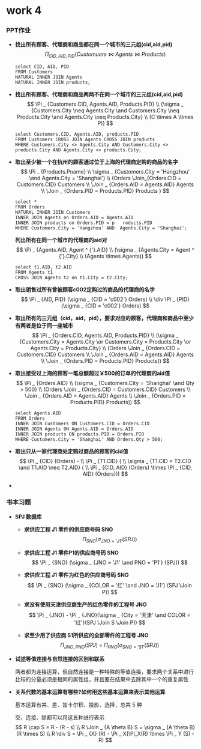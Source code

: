 # work 4

### PPT作业

- **找出所有顾客、代理商和商品都在同一个城市的三元组(cid,aid,pid)**
	$$
	\Pi_ {CID, AID, PID} (Customuers \Join Agents \Join Products)
	$$

	```mysql
	select CID, AID, PID
	FROM Customers
	NATURAL INNER JOIN Agents
	NATURAL INNER JOIN products;
	```

- **找出所有顾客、代理商和商品两两不在同一个城市的三元组(cid,aid,pid)**
	$$
	\Pi _ {Customers.CID, Agents.AID, Products.PID} \\ (\sigma _ {Customers.City \neq Agents.City \and Customers.City \neq Products.City \and Agents.City \neq Products.City} \\ (C \times A \times P))
	$$

	```mysql
	select Customers.CID, Agents.AID, products.PID 
	FROM Customers CROSS JOIN Agents CROSS JOIN products
	WHERE Customers.City <> Agents.City AND Customers.City <> products.City AND Agents.City <> products.City;
	```

- **取出至少被一个在杭州的顾客通过位于上海的代理商定购的商品的名字**
	$$
	\Pi _ {Products.Pname} \\
	\sigma _ {Customers.City = 'Hangzhou' \and Agents.City = 'Shanghai'} \\
	(Orders \Join_{Orders.CID = Customers.CID} Customers \\
	\Join _ {Orders.AID = Agents.AID} Agents \\
	\Join _ {Orders.PID = Products.PID} Products
	)
	$$

	```mysql
	select *
	FROM Orders 
	NATURAL INNER JOIN Customers
	INNER JOIN Agents on Orders.AID = Agents.AID
	INNER JOIN products on Orders.PID = p	roducts.PID
	WHERE Customers.City = 'Hangzhou' AND  Agents.City = 'Shanghai';
	```

	**列出所有在同一个城市的代理商的aid对**
	$$
	\Pi _ {Agents.AID, Agent ^ {'}.AID} \\
	(\sigma _ {Agents.City = Agent ^ {'}.City} \\
	(Agents \times Agents))
	$$

	```mysql
	select t1.AID, t2.AID
	FROM Agents t1
	CROSS JOIN Agents t2 on t1.City = t2.City;
	```

- **取出销售过所有曾被顾客c002定购过的商品的代理商的名字**
	$$
	\Pi _ {AID, PID} (\sigma _ {CID = 'c002'} Orders) \\
	\div \Pi _ {PID} (\sigma _ {CID = 'c002'} Orders)
	$$

- **取出所有的三元组（cid，aid，pid），要求对应的顾客，代理商和商品中至少有两者是位于同一座城市**
	$$
	\Pi _ {Orders.CID, Agents.AID, Products.PID} \\
	(\sigma _ {Customers.City = Agents.City \or Customers.City = Products.City \or Agents.City = Products.City} \\
	(Orders \Join _ {Orders.CID = Customers.CID} Customers \\
	\Join _ {Orders.AID = Agents.AID} Agents \\
	\Join _ {Orders.PID = Products.PID} Products))
	$$

- **取出接受过上海的顾客一笔总额超过￥500的订单的代理商的aid值**
	$$
	\Pi _ {Orders.AID} \\
	(\sigma _ {Customers.City = 'Shanghai' \and Qty > 500} \\
	(Orders \Join _ {Orders.CID = Customers.CID} Customers \\
	\Join _ {Orders.AID = Agents.AID} Agents \\
	\Join _ {Orders.PID = Products.PID} Products))
	$$

	```mysql
	select Agents.AID
	FROM Orders 
	INNER JOIN Customers ON Customers.CID = Orders.CID
	INNER JOIN Agents ON Agents.AID = Orders.AID
	INNER JOIN products ON products.PID = Orders.PID
	WHERE Customers.City = 'Shanghai' AND Orders.Qty > 500;
	```

- **取出只从一家代理商处定购过商品的顾客的cid值**
	$$
	\Pi _ {CID} (Orders) - \\
	\Pi _ {T1.CID} ( \\
	\sigma _ {T1.CID = T2.CID \and T1.AID \neq T2.AID} ( \\
	\Pi _ {CID, AID} (Orders) \times \Pi _ {CID, AID} (Orders)))
	$$

- 

### 书本习题

- **SPJ 数据库**

	- **求供应工程 J1 零件的供应商号码 SNO**
		$$
		\Pi _ {SNO} (\sigma _ {JNO = 'J1'} (SPJ))
		$$

	- **求供应工程 J1 零件P1的供应商号码 SNO**
		$$
		\Pi _ {SNO} (\sigma _ {JNO = 'J1' \and PNO = 'P1'} (SPJ))
		$$

	- **求供应工程 J1 零件为红色的供应商号码 SNO**
		$$
		\Pi _ {SNO} (\sigma _ {COLOR = '红' \and JNO = 'J1'} (SPJ \Join P))
		$$

	- **求没有使用天津供应商生产的红色零件的工程号 JNO**
		$$
		\Pi _ {JNO} - \Pi _ {JNO}(\sigma _ {City = '天津' \and COLOR = '红'}(SPJ \Join S \Join P))
		$$

	- **求至少用了供应商 S1所供应的全部零件的工程号 JNO**
		$$
		\Pi _ {JNO, PNO}(SPJ) \div \Pi _ {PNO} (\sigma _ {SNO = 'S1'} (SPJ))
		$$

- **试述等值连接与自然连接的区别和联系**

	两者都为连接运算，但自然连接是一种特殊的等值连接，要求两个关系中进行比较的分量必须是相同的属性组，并且要在结果中去除其中一个的重复属性

- **关系代数的基本运算有哪些?如何用这些基本运算来表示其他运算**

	基本运算有并、差、笛卡尔积、投影、选择，总共 5 种

	交、连接、除都可以用这五种进行表示
	$$
	R \cap S = R - (R - s) \\
	R \Join _ {A \theta B} S = \sigma _ {A \theta B} (R \times S) \\
	R \div S = \Pi _ {X} (R) - \Pi _ X(\Pi_X(R) \times \Pi _ Y (S) - R)
	$$